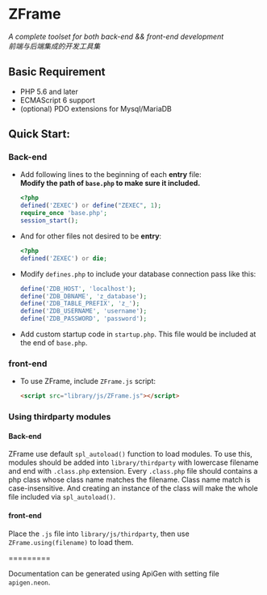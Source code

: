 # ZFrame

*A complete toolset for both back-end && front-end development*  
*前端与后端集成的开发工具集*

## Basic Requirement
- PHP 5.6 and later
- ECMAScript 6 support
- (optional) PDO extensions for Mysql/MariaDB

## Quick Start:
### Back-end
- Add following lines to the beginning of each **entry** file:  
  **Modify the path of `base.php` to make sure it included.**
    ```php
    <?php
    defined('ZEXEC') or define("ZEXEC", 1);
    require_once 'base.php';
    session_start();
    ```

- And for other files not desired to be **entry**:
    ```php
    <?php
    defined('ZEXEC') or die;
    ```

- Modify `defines.php` to include your database connection pass like this:
    ```php
    define('ZDB_HOST', 'localhost');
    define('ZDB_DBNAME', 'z_database');
    define('ZDB_TABLE_PREFIX', 'z_');
    define('ZDB_USERNAME', 'username');
    define('ZDB_PASSWORD', 'password');
    ```
- Add custom startup code in `startup.php`. This file would be included at the end of `base.php`.

### front-end
- To use ZFrame, include `ZFrame.js` script:
    ```html
    <script src="library/js/ZFrame.js"></script>
    ```

### Using thirdparty modules
#### Back-end
ZFrame use default `spl_autoload()` function to load modules. To use this, modules should be added into `library/thirdparty` with lowercase filename and end with `.class.php` extension. Every `.class.php` file should contains a php class whose class name matches the filename. Class name match is case-insensitive. And creating an instance of the class will make the whole file included via `spl_autoload()`.
#### front-end
Place the `.js` file into `library/js/thirdparty`, then use `ZFrame.using(filename)` to load them.


=========

Documentation can be generated using ApiGen with setting file `apigen.neon`.
